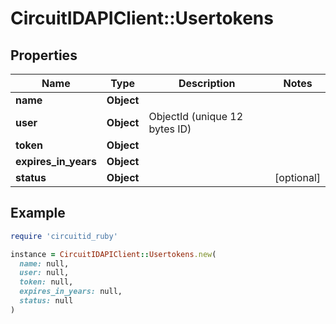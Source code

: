 # CircuitIDAPIClient::Usertokens

## Properties

| Name | Type | Description | Notes |
| ---- | ---- | ----------- | ----- |
| **name** | **Object** |  |  |
| **user** | **Object** | ObjectId (unique 12 bytes ID) |  |
| **token** | **Object** |  |  |
| **expires_in_years** | **Object** |  |  |
| **status** | **Object** |  | [optional] |

## Example

```ruby
require 'circuitid_ruby'

instance = CircuitIDAPIClient::Usertokens.new(
  name: null,
  user: null,
  token: null,
  expires_in_years: null,
  status: null
)
```

